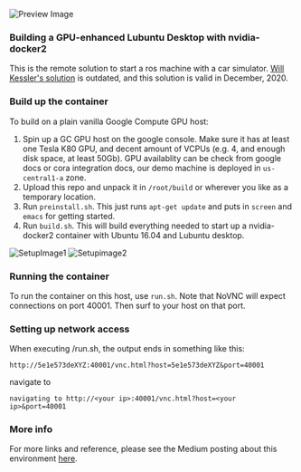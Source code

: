 ![Preview Image](https://cdn-images-1.medium.com/max/1600/1*wKNrdA3rqpHZU82DU4gVPA.gif)

### Building a GPU-enhanced Lubuntu Desktop with nvidia-docker2

This is the remote solution to start a ros machine with a car simulator. [Will Kessler's solution](https://engineering.udacity.com/creating-a-gpu-enhanced-virtual-desktop-for-udacity-497bdd91a505) is outdated, and this solution is valid in December, 2020.

### Build up the container
To build on a plain vanilla Google Compute GPU host:

1. Spin up a GC GPU host on the google console.  Make sure it has at least one Tesla K80 GPU, and decent amount of VCPUs (e.g. 4, and enough disk space, at least 50Gb). GPU availablity can be check from google docs or cora integration docs, our demo machine is deployed in `us-central1-a` zone.
2. Upload this repo and unpack it in `/root/build` or wherever you like as a temporary location.
3. Run `preinstall.sh`. This just runs `apt-get update` and puts in `screen` and `emacs` for getting started.
4. Run `build.sh`. This will build everything needed to start up a nvidia-docker2 container with Ubuntu 16.04 and Lubuntu desktop.

![SetupImage1](https://user-images.githubusercontent.com/176268/38177239-00283584-35b3-11e8-9c84-4f788120caca.png)
![Setupimage2](https://user-images.githubusercontent.com/176268/38177244-0b6b4d3c-35b3-11e8-8605-ed184afa59a6.png)

### Running the container

To run the container on this host, use `run.sh`. Note that NoVNC will
expect connections on port 40001. Then surf to your host on that port.

### Setting up network access

When executing /run.sh, the output ends in something like this:

```
http://5e1e573deXYZ:40001/vnc.html?host=5e1e573deXYZ&port=40001
```

navigate to

```
navigating to http://<your ip>:40001/vnc.html?host=<your ip>&port=40001
```

### More info

For more links and reference, please see the Medium posting about this environment [here](https://engineering.udacity.com/creating-a-gpu-enhanced-virtual-desktop-for-udacity-497bdd91a505).
